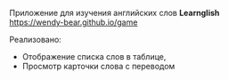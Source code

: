 Приложение для изучения английских слов <b>Learnglish</b> <br>
https://wendy-bear.github.io/game

Реализовано:
- Отображение списка слов в таблице,
- Просмотр карточки слова с переводом

